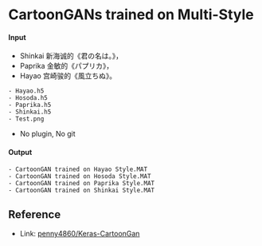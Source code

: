 # CartoonGANs trained on Multi-Style

#### Input

- Shinkai 新海诚的《君の名は。》，
- Paprika 金敏的《パプリカ》，
- Hayao 宫崎骏的《風立ちぬ》。

```
- Hayao.h5
- Hosoda.h5
- Paprika.h5
- Shinkai.h5
- Test.png
```

- No plugin, No git

#### Output

```
- CartoonGAN trained on Hayao Style.MAT
- CartoonGAN trained on Hosoda Style.MAT
- CartoonGAN trained on Paprika Style.MAT
- CartoonGAN trained on Shinkai Style.MAT
```

## Reference

- Link: [penny4860/Keras-CartoonGan](https://github.com/penny4860/Keras-CartoonGan)


